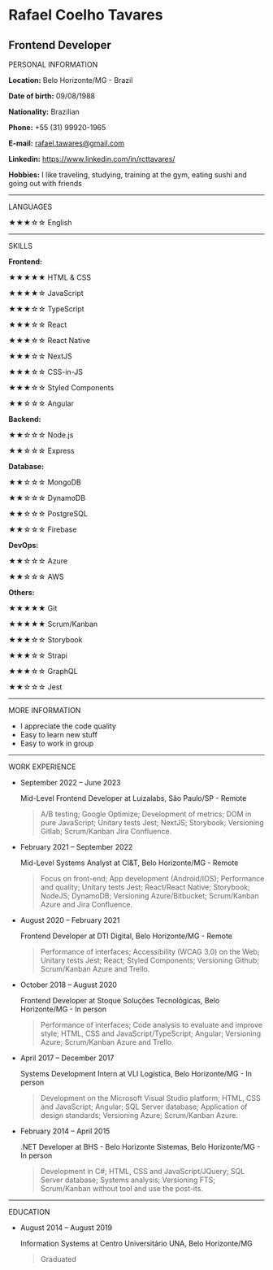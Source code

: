 # Rafael Coelho Tavares

## Frontend Developer

PERSONAL INFORMATION

**Location:** Belo Horizonte/MG - Brazil

**Date of birth:** 09/08/1988

**Nationality:** Brazilian

**Phone:** +55 (31) 99920-1965

**E-mail:** rafael.tawares@gmail.com

**Linkedin:** https://www.linkedin.com/in/rcttavares/

**Hobbies:** I like traveling, studying, training at the gym, eating sushi and going out with friends

---

LANGUAGES

★★★☆☆ English

---

SKILLS

**Frontend:**

★★★★★ HTML & CSS

★★★★☆ JavaScript

★★★☆☆ TypeScript

★★★☆☆ React

★★★☆☆ React Native

★★★☆☆ NextJS

★★★☆☆ CSS-in-JS

★★★☆☆ Styled Components

★★☆☆☆ Angular

**Backend:**

★★☆☆☆ Node.js

★★☆☆☆ Express

**Database:**

★★☆☆☆ MongoDB

★★☆☆☆ DynamoDB

★★☆☆☆ PostgreSQL

★★☆☆☆ Firebase

**DevOps:**

★★☆☆☆ Azure

★★☆☆☆ AWS

**Others:**

★★★★★ Git

★★★★★ Scrum/Kanban

★★★☆☆ Storybook

★★★☆☆ Strapi

★★★☆☆ GraphQL

★★☆☆☆ Jest

---

MORE INFORMATION

* I appreciate the code quality
* Easy to learn new stuff
* Easy to work in group

---

WORK EXPERIENCE

* September 2022 – June 2023
  
  Mid-Level Frontend Developer at Luizalabs, São Paulo/SP - Remote
  
  > A/B testing; Google Optimize; Development of metrics; DOM in pure JavaScript; Unitary tests Jest; NextJS; Storybook; Versioning Gitlab; Scrum/Kanban Jira Confluence.

* February 2021 – September 2022
  
  Mid-Level Systems Analyst at CI&T, Belo Horizonte/MG - Remote
  
  > Focus on front-end; App development (Android/IOS); Performance and quality; Unitary tests Jest; React/React Native; Storybook; NodeJS; DynamoDB; Versioning Azure/Bitbucket; Scrum/Kanban Azure and Jira Confluence.

* August 2020 – February 2021
  
  Frontend Developer at DTI Digital, Belo Horizonte/MG - Remote
  
  > Performance of interfaces; Accessibility (WCAG 3.0) on the Web; Unitary tests Jest; React; Styled Components; Versioning Github; Scrum/Kanban Azure and Trello.

* October 2018 – August 2020
  
  Frontend Developer at Stoque Soluções Tecnológicas, Belo Horizonte/MG - In person
  
  > Performance of interfaces; Code analysis to evaluate and improve style; HTML, CSS and JavaScript/TypeScript; Angular; Versioning Azure; Scrum/Kanban Azure and Trello.

* April 2017 – December 2017
  
  Systems Development Intern at VLI Logística, Belo Horizonte/MG - In person
  
  > Development on the Microsoft Visual Studio platform; HTML, CSS and JavaScript; Angular; SQL Server database; Application of design standards; Versioning Azure; Scrum/Kanban Azure.

* February 2014 – April 2015
  
  .NET Developer at BHS - Belo Horizonte Sistemas, Belo Horizonte/MG - In person
  
  > Development in C#; HTML, CSS and JavaScript/JQuery; SQL Server database; Systems analysis; Versioning FTS; Scrum/Kanban without tool and use the post-its.

---

EDUCATION

* August 2014 – August 2019
  
  Information Systems at Centro Universitário UNA, Belo Horizonte/MG
  
  > Graduated
  
